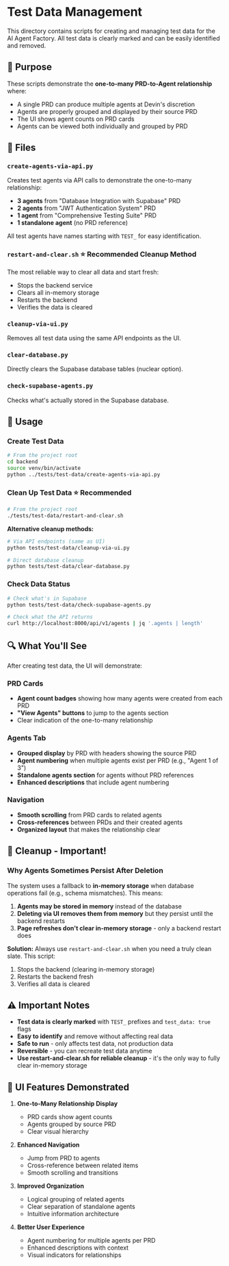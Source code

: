 # Test Data Management

This directory contains scripts for creating and managing test data for the AI Agent Factory. All test data is clearly marked and can be easily identified and removed.

## 🎯 Purpose

These scripts demonstrate the **one-to-many PRD-to-Agent relationship** where:
- A single PRD can produce multiple agents at Devin's discretion
- Agents are properly grouped and displayed by their source PRD
- The UI shows agent counts on PRD cards
- Agents can be viewed both individually and grouped by PRD

## 📁 Files

### `create-agents-via-api.py`
Creates test agents via API calls to demonstrate the one-to-many relationship:
- **3 agents** from "Database Integration with Supabase" PRD
- **2 agents** from "JWT Authentication System" PRD  
- **1 agent** from "Comprehensive Testing Suite" PRD
- **1 standalone agent** (no PRD reference)

All test agents have names starting with `TEST_` for easy identification.

### `restart-and-clear.sh` ⭐ **Recommended Cleanup Method**
The most reliable way to clear all data and start fresh:
- Stops the backend service
- Clears all in-memory storage
- Restarts the backend
- Verifies the data is cleared

### `cleanup-via-ui.py`
Removes all test data using the same API endpoints as the UI.

### `clear-database.py`
Directly clears the Supabase database tables (nuclear option).

### `check-supabase-agents.py`
Checks what's actually stored in the Supabase database.

## 🚀 Usage

### Create Test Data
```bash
# From the project root
cd backend
source venv/bin/activate
python ../tests/test-data/create-agents-via-api.py
```

### Clean Up Test Data ⭐ **Recommended**
```bash
# From the project root
./tests/test-data/restart-and-clear.sh
```

**Alternative cleanup methods:**
```bash
# Via API endpoints (same as UI)
python tests/test-data/cleanup-via-ui.py

# Direct database cleanup
python tests/test-data/clear-database.py
```

### Check Data Status
```bash
# Check what's in Supabase
python tests/test-data/check-supabase-agents.py

# Check what the API returns
curl http://localhost:8000/api/v1/agents | jq '.agents | length'
```

## 🔍 What You'll See

After creating test data, the UI will demonstrate:

### PRD Cards
- **Agent count badges** showing how many agents were created from each PRD
- **"View Agents" buttons** to jump to the agents section
- Clear indication of the one-to-many relationship

### Agents Tab
- **Grouped display** by PRD with headers showing the source PRD
- **Agent numbering** when multiple agents exist per PRD (e.g., "Agent 1 of 3")
- **Standalone agents section** for agents without PRD references
- **Enhanced descriptions** that include agent numbering

### Navigation
- **Smooth scrolling** from PRD cards to related agents
- **Cross-references** between PRDs and their created agents
- **Organized layout** that makes the relationship clear

## 🧹 Cleanup - Important!

### Why Agents Sometimes Persist After Deletion

The system uses a fallback to **in-memory storage** when database operations fail (e.g., schema mismatches). This means:

1. **Agents may be stored in memory** instead of the database
2. **Deleting via UI removes them from memory** but they persist until the backend restarts
3. **Page refreshes don't clear in-memory storage** - only a backend restart does

**Solution:** Always use `restart-and-clear.sh` when you need a truly clean slate. This script:
1. Stops the backend (clearing in-memory storage)
2. Restarts the backend fresh
3. Verifies all data is cleared

## ⚠️ Important Notes

- **Test data is clearly marked** with `TEST_` prefixes and `test_data: true` flags
- **Easy to identify** and remove without affecting real data
- **Safe to run** - only affects test data, not production data
- **Reversible** - you can recreate test data anytime
- **Use restart-and-clear.sh for reliable cleanup** - it's the only way to fully clear in-memory storage

## 🎨 UI Features Demonstrated

1. **One-to-Many Relationship Display**
   - PRD cards show agent counts
   - Agents grouped by source PRD
   - Clear visual hierarchy

2. **Enhanced Navigation**
   - Jump from PRD to agents
   - Cross-reference between related items
   - Smooth scrolling and transitions

3. **Improved Organization**
   - Logical grouping of related agents
   - Clear separation of standalone agents
   - Intuitive information architecture

4. **Better User Experience**
   - Agent numbering for multiple agents per PRD
   - Enhanced descriptions with context
   - Visual indicators for relationships
